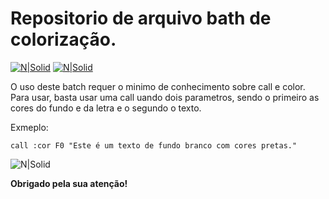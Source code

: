 # Repositorio de arquivo bath de colorização.

[![N|Solid](https://cdn.discordapp.com/attachments/631607183301148672/724397007170568313/paypal.png)](https://www.paypal.com/cgi-bin/webscr?cmd=_donations&business=fabinhoec2210@gmail.com&item_name=F%C3%A1bio&currency_code=BRL)  [![N|Solid](https://cdn.discordapp.com/attachments/631607183301148672/724397005543178270/picpay.png)](https://app.picpay.com/user/smuu)

O uso deste batch requer o minimo de conhecimento sobre call e color.
Para usar, basta usar uma call uando dois parametros, sendo o primeiro as cores do fundo e da letra e o segundo o texto.

Exmeplo:
```
call :cor F0 "Este é um texto de fundo branco com cores pretas."
```

![N|Solid](https://i.imgur.com/t5mDL3R.png)

**Obrigado pela sua atenção!**
	
